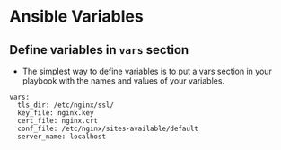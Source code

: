 # Ansible Variables

## Define variables in `vars` section

- The simplest way to define variables is to put a vars section in your
  playbook with the names and values of your variables.

```
vars:
  tls_dir: /etc/nginx/ssl/
  key_file: nginx.key
  cert_file: nginx.crt
  conf_file: /etc/nginx/sites-available/default
  server_name: localhost
```
